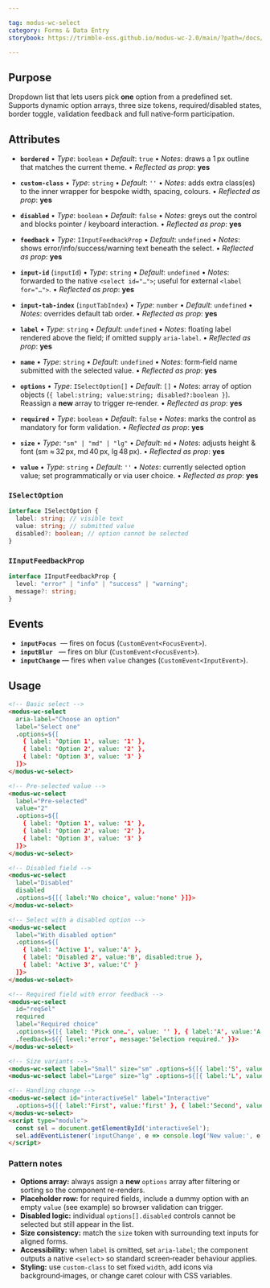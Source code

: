 ```yaml
---

tag: modus-wc-select
category: Forms & Data Entry
storybook: https://trimble-oss.github.io/modus-wc-2.0/main/?path=/docs/components-forms-select--docs

---
```


## Purpose

Dropdown list that lets users pick **one** option from a predefined set. Supports dynamic option arrays, three size tokens, required/disabled states, border toggle, validation feedback and full native‑form participation.

## Attributes

- **`bordered`**
  • _Type_: `boolean`
  • _Default_: `true`
  • _Notes_: draws a 1 px outline that matches the current theme.
  • _Reflected as prop_: **yes**

- **`custom-class`**
  • _Type_: `string`
  • _Default_: `''`
  • _Notes_: adds extra class(es) to the inner wrapper for bespoke width, spacing, colours.
  • _Reflected as prop_: **yes**

- **`disabled`**
  • _Type_: `boolean`
  • _Default_: `false`
  • _Notes_: greys out the control and blocks pointer / keyboard interaction.
  • _Reflected as prop_: **yes**

- **`feedback`**
  • _Type_: `IInputFeedbackProp`
  • _Default_: `undefined`
  • _Notes_: shows error/info/success/warning text beneath the select.
  • _Reflected as prop_: **yes**

- **`input-id`** (`inputId`)
  • _Type_: `string`
  • _Default_: `undefined`
  • _Notes_: forwarded to the native `<select id="…">`; useful for external `<label for="…">`.
  • _Reflected as prop_: **yes**

- **`input-tab-index`** (`inputTabIndex`)
  • _Type_: `number`
  • _Default_: `undefined`
  • _Notes_: overrides default tab order.
  • _Reflected as prop_: **yes**

- **`label`**
  • _Type_: `string`
  • _Default_: `undefined`
  • _Notes_: floating label rendered above the field; if omitted supply `aria-label`.
  • _Reflected as prop_: **yes**

- **`name`**
  • _Type_: `string`
  • _Default_: `undefined`
  • _Notes_: form‑field name submitted with the selected value.
  • _Reflected as prop_: **yes**

- **`options`**
  • _Type_: `ISelectOption[]`
  • _Default_: `[]`
  • _Notes_: array of option objects (`{ label:string; value:string; disabled?:boolean }`). Reassign a **new** array to trigger re‑render.
  • _Reflected as prop_: **yes**

- **`required`**
  • _Type_: `boolean`
  • _Default_: `false`
  • _Notes_: marks the control as mandatory for form validation.
  • _Reflected as prop_: **yes**

- **`size`**
  • _Type_: `"sm" | "md" | "lg"`
  • _Default_: `md`
  • _Notes_: adjusts height & font (sm ≈ 32 px, md 40 px, lg 48 px).
  • _Reflected as prop_: **yes**

- **`value`**
  • _Type_: `string`
  • _Default_: `''`
  • _Notes_: currently selected option value; set programmatically or via user choice.
  • _Reflected as prop_: **yes**

### `ISelectOption`

```ts
interface ISelectOption {
  label: string; // visible text
  value: string; // submitted value
  disabled?: boolean; // option cannot be selected
}
```

### `IInputFeedbackProp`

```ts
interface IInputFeedbackProp {
  level: "error" | "info" | "success" | "warning";
  message?: string;
}
```

## Events

- **`inputFocus`**  — fires on focus (`CustomEvent<FocusEvent>`).
- **`inputBlur`**   — fires on blur (`CustomEvent<FocusEvent>`).
- **`inputChange`** — fires when `value` changes (`CustomEvent<InputEvent>`).

## Usage

```html
<!-- Basic select -->
<modus-wc-select
  aria-label="Choose an option"
  label="Select one"
  .options=${[
    { label: 'Option 1', value: '1' },
    { label: 'Option 2', value: '2' },
    { label: 'Option 3', value: '3' }
  ]}>
</modus-wc-select>

<!-- Pre‑selected value -->
<modus-wc-select
  label="Pre‑selected"
  value="2"
  .options=${[
    { label: 'Option 1', value: '1' },
    { label: 'Option 2', value: '2' },
    { label: 'Option 3', value: '3' }
  ]}>
</modus-wc-select>

<!-- Disabled field -->
<modus-wc-select
  label="Disabled"
  disabled
  .options=${[{ label:'No choice', value:'none' }]}>
</modus-wc-select>

<!-- Select with a disabled option -->
<modus-wc-select
  label="With disabled option"
  .options=${[
    { label: 'Active 1', value:'A' },
    { label: 'Disabled 2', value:'B', disabled:true },
    { label: 'Active 3', value:'C' }
  ]}>
</modus-wc-select>

<!-- Required field with error feedback -->
<modus-wc-select
  id="reqSel"
  required
  label="Required choice"
  .options=${[{ label: 'Pick one…', value: '' }, { label:'A', value:'A' }]}
  .feedback=${{ level:'error', message:'Selection required.' }}>
</modus-wc-select>

<!-- Size variants -->
<modus-wc-select label="Small" size="sm" .options=${[{ label:'S', value:'s' }]}></modus-wc-select>
<modus-wc-select label="Large" size="lg" .options=${[{ label:'L', value:'l' }]}></modus-wc-select>

<!-- Handling change -->
<modus-wc-select id="interactiveSel" label="Interactive"
  .options=${[{ label:'First', value:'first' }, { label:'Second', value:'second' }]}>
</modus-wc-select>
<script type="module">
  const sel = document.getElementById('interactiveSel');
  sel.addEventListener('inputChange', e => console.log('New value:', e.target.value));
</script>
```

### Pattern notes

- **Options array:** always assign a **new** `options` array after filtering or sorting so the component re-renders.
- **Placeholder row:** for required fields, include a dummy option with an empty `value` (see example) so browser validation can trigger.
- **Disabled logic:** individual `options[].disabled` controls cannot be selected but still appear in the list.
- **Size consistency:** match the `size` token with surrounding text inputs for aligned forms.
- **Accessibility:** when `label` is omitted, set `aria-label`; the component outputs a native `<select>` so standard screen‑reader behaviour applies.
- **Styling:** use `custom-class` to set fixed `width`, add icons via background‑images, or change caret colour with CSS variables.
